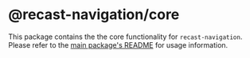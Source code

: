 # @recast-navigation/core

This package contains the the core functionality for `recast-navigation`. Please refer to the [main package's README](https://github.com/isaac-mason/recast-navigation-js/tree/main/packages/recast-navigation/README.md) for usage information.
